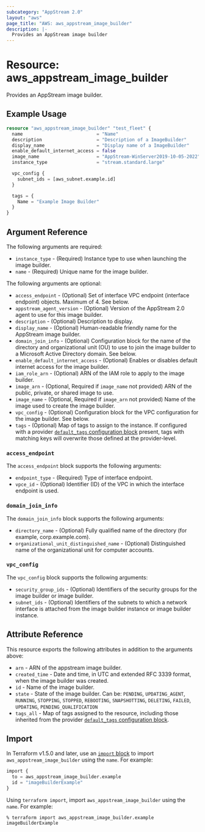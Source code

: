 ```yaml
---
subcategory: "AppStream 2.0"
layout: "aws"
page_title: "AWS: aws_appstream_image_builder"
description: |-
  Provides an AppStream image builder
---
```


# Resource: aws_appstream_image_builder

Provides an AppStream image builder.

## Example Usage

```terraform
resource "aws_appstream_image_builder" "test_fleet" {
  name                           = "Name"
  description                    = "Description of a ImageBuilder"
  display_name                   = "Display name of a ImageBuilder"
  enable_default_internet_access = false
  image_name                     = "AppStream-WinServer2019-10-05-2022"
  instance_type                  = "stream.standard.large"

  vpc_config {
    subnet_ids = [aws_subnet.example.id]
  }

  tags = {
    Name = "Example Image Builder"
  }
}
```

## Argument Reference

The following arguments are required:

* `instance_type` - (Required) Instance type to use when launching the image builder.
* `name` - (Required) Unique name for the image builder.

The following arguments are optional:

* `access_endpoint` - (Optional) Set of interface VPC endpoint (interface endpoint) objects. Maximum of 4. See below.
* `appstream_agent_version` - (Optional) Version of the AppStream 2.0 agent to use for this image builder.
* `description` - (Optional) Description to display.
* `display_name` - (Optional) Human-readable friendly name for the AppStream image builder.
* `domain_join_info` - (Optional) Configuration block for the name of the directory and organizational unit (OU) to use to join the image builder to a Microsoft Active Directory domain. See below.
* `enable_default_internet_access` - (Optional) Enables or disables default internet access for the image builder.
* `iam_role_arn` - (Optional) ARN of the IAM role to apply to the image builder.
* `image_arn` - (Optional, Required if `image_name` not provided) ARN of the public, private, or shared image to use.
* `image_name` - (Optional, Required if `image_arn` not provided) Name of the image used to create the image builder.
* `vpc_config` - (Optional) Configuration block for the VPC configuration for the image builder. See below.
* `tags` - (Optional) Map of tags to assign to the instance. If configured with a provider [`default_tags` configuration block](https://registry.terraform.io/providers/hashicorp/aws/latest/docs#default_tags-configuration-block) present, tags with matching keys will overwrite those defined at the provider-level.

### `access_endpoint`

The `access_endpoint` block supports the following arguments:

* `endpoint_type` - (Required) Type of interface endpoint.
* `vpce_id` - (Optional) Identifier (ID) of the VPC in which the interface endpoint is used.

### `domain_join_info`

The `domain_join_info` block supports the following arguments:

* `directory_name` - (Optional) Fully qualified name of the directory (for example, corp.example.com).
* `organizational_unit_distinguished_name` - (Optional) Distinguished name of the organizational unit for computer accounts.

### `vpc_config`

The `vpc_config` block supports the following arguments:

* `security_group_ids` - (Optional) Identifiers of the security groups for the image builder or image builder.
* `subnet_ids` - (Optional) Identifiers of the subnets to which a network interface is attached from the image builder instance or image builder instance.

## Attribute Reference

This resource exports the following attributes in addition to the arguments above:

* `arn` - ARN of the appstream image builder.
* `created_time` -  Date and time, in UTC and extended RFC 3339 format, when the image builder was created.
* `id` - Name of the image builder.
* `state` - State of the image builder. Can be: `PENDING`, `UPDATING_AGENT`, `RUNNING`, `STOPPING`, `STOPPED`, `REBOOTING`, `SNAPSHOTTING`, `DELETING`, `FAILED`, `UPDATING`, `PENDING_QUALIFICATION`
* `tags_all` - Map of tags assigned to the resource, including those inherited from the provider [`default_tags` configuration block](https://registry.terraform.io/providers/hashicorp/aws/latest/docs#default_tags-configuration-block).

## Import

In Terraform v1.5.0 and later, use an [`import` block](https://developer.hashicorp.com/terraform/language/import) to import `aws_appstream_image_builder` using the `name`. For example:

```terraform
import {
  to = aws_appstream_image_builder.example
  id = "imageBuilderExample"
}
```

Using `terraform import`, import `aws_appstream_image_builder` using the `name`. For example:

```console
% terraform import aws_appstream_image_builder.example imageBuilderExample
```
